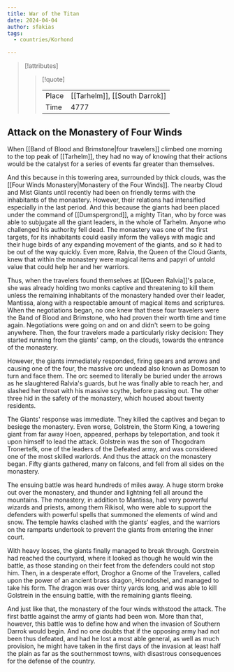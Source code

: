 ```yaml
---
title: War of the Titan
date: 2024-04-04
author: sfakias
tags:
  - countries/Korhond

---
```

> [!attributes]
> 
> > [!quote]
> >
> > | | |
> > | --- | --- |
> > | Place | [[Tarhelm]], [[South Darrok]] |
> > | Time | 4777 |

## Attack on the Monastery of Four Winds

When [[Band of Blood and Brimstone|four travelers]] climbed one morning to the top peak of [[Tarhelm]], they had no way of knowing that their actions would be the catalyst for a series of events far greater than themselves.

And this because in this towering area, surrounded by thick clouds, was the [[Four Winds Monastery|Monastery of the Four Winds]]. Τhe nearby Cloud and Mist Giants until recently had been on friendly terms with the inhabitants of the monastery. However, their relations had intensified especially in the last period. And this because the giants had been placed under the command of [[Dumspergrond]], a mighty Titan, who by force was able to subjugate all the giant leaders, in the whole of Tarhelm. Anyone who challenged his authority fell dead. The monastery was one of the first targets, for its inhabitants could easily inform the valleys with magic and their huge birds of any expanding movement of the giants, and so it had to be out of the way quickly. Even more, Ralvia, the Queen of the Cloud Giants, knew that within the monastery were magical items and papyri of untold value that could help her and her warriors.

Thus, when the travelers found themselves at [[Queen Ralvia]]'s palace, she was already holding two monks captive and threatening to kill them unless the remaining inhabitants of the monastery handed over their leader, Mantissa, along with a respectable amount of magical items and scriptures. When the negotiations began, no one knew that these four travelers were the Band of Blood and Brimstone, who had proven their worth time and time again. Negotiations were going on and on and didn't seem to be going anywhere. Then, the four travelers made a particularly risky decision: They started running from the giants' camp, on the clouds, towards the entrance of the monastery.

However, the giants immediately responded, firing spears and arrows and causing one of the four, the massive orc undead also known as Domosan to turn and face them. The orc seemed to literally be buried under the arrows as he slaughtered Ralvia's guards, but he was finally able to reach her, and slashed her throat with his massive scythe, before passing out. The other three hid in the safety of the monastery, which housed about twenty residents.

The Giants' response was immediate. They killed the captives and began to besiege the monastery. Even worse, Golstrein, the Storm King, a towering giant from far away Hoen, appeared, perhaps by teleportation, and took it upon himself to lead the attack. Golstrein was the son of Thogodram Tronertefk, one of the leaders of the Defeated army, and was considered one of the most skilled warlords. And thus the attack on the monastery began. Fifty giants gathered, many on falcons, and fell from all sides on the monastery.

The ensuing battle was heard hundreds of miles away. A huge storm broke out over the monastery, and thunder and lightning fell all around the mountains. The monastery, in addition to Mantissa, had very powerful wizards and priests, among them Rikisol, who were able to support the defenders with powerful spells that summoned the elements of wind and snow. The temple hawks clashed with the giants' eagles, and the warriors on the ramparts undertook to prevent the giants from entering the inner court.

With heavy losses, the giants finally managed to break through. Gorstrein had reached the courtyard, where it looked as though he would win the battle, as those standing on their feet from the defenders could not stop him. Then, in a desperate effort, Droghor a Gnome of the Travelers, called upon the power of an ancient brass dragon, Hrondoshel, and managed to take his form. The dragon was over thirty yards long, and was able to kill Golstrein in the ensuing battle, with the remaining giants fleeing.

And just like that, the monastery of the four winds withstood the attack. The first battle against the army of giants had been won. More than that, however, this battle was to define how and when the invasion of Southern Darrok would begin. And no one doubts that if the opposing army had not been thus defeated, and had he lost a most able general, as well as much provision, he might have taken in the first days of the invasion at least half the plain as far as the southernmost towns, with disastrous consequences for the defense of the country.